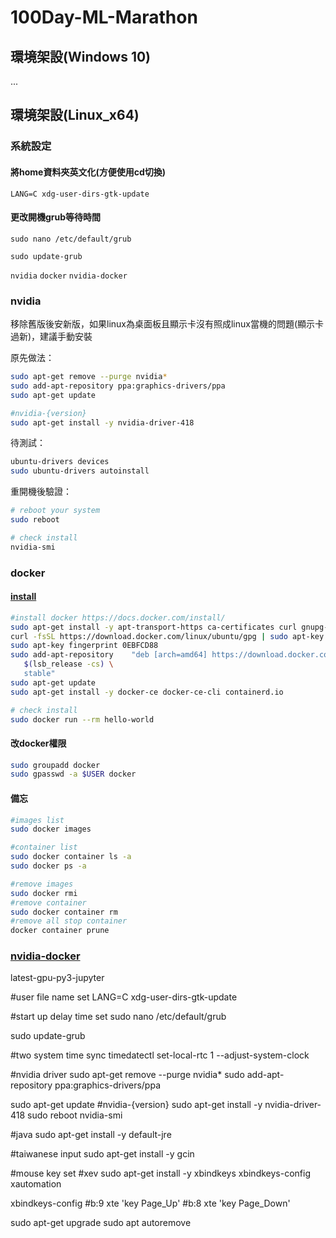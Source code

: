 # 100Day-ML-Marathon

## 環境架設(Windows 10)

...
## 環境架設(Linux_x64)

### 系統設定

#### 將home資料夾英文化(方便使用cd切換)

`LANG=C xdg-user-dirs-gtk-update`

#### 更改開機grub等待時間

`sudo nano /etc/default/grub`

`sudo update-grub`

`nvidia` `docker` `nvidia-docker`
### nvidia

移除舊版後安新版，如果linux為桌面板且顯示卡沒有照成linux當機的問題(顯示卡過新)，建議手動安裝

原先做法：
```sh
sudo apt-get remove --purge nvidia*
sudo add-apt-repository ppa:graphics-drivers/ppa
sudo apt-get update

#nvidia-{version}
sudo apt-get install -y nvidia-driver-418
```
待測試：
```sh
ubuntu-drivers devices
sudo ubuntu-drivers autoinstall
```
重開機後驗證：
```sh
# reboot your system
sudo reboot

# check install
nvidia-smi
```

### docker
#### [install](https://docs.docker.com/install/)
```sh
#install docker https://docs.docker.com/install/
sudo apt-get install -y apt-transport-https ca-certificates curl gnupg-agent software-properties-common
curl -fsSL https://download.docker.com/linux/ubuntu/gpg | sudo apt-key add -
sudo apt-key fingerprint 0EBFCD88
sudo add-apt-repository    "deb [arch=amd64] https://download.docker.com/linux/ubuntu \
   $(lsb_release -cs) \
   stable"
sudo apt-get update
sudo apt-get install -y docker-ce docker-ce-cli containerd.io

# check install
sudo docker run --rm hello-world
```
#### 改docker權限
```sh
sudo groupadd docker
sudo gpasswd -a $USER docker
```
#### 備忘
```sh
#images list
sudo docker images

#container list
sudo docker container ls -a
sudo docker ps -a

#remove images
sudo docker rmi
#remove container
sudo docker container rm
#remove all stop container
docker container prune
```

### [nvidia-docker](https://github.com/NVIDIA/nvidia-docker)

latest-gpu-py3-jupyter




#user file name set
LANG=C xdg-user-dirs-gtk-update

#start up delay time set
sudo nano /etc/default/grub

sudo update-grub

#two system time sync
timedatectl set-local-rtc 1 --adjust-system-clock


#nvidia driver
sudo apt-get remove --purge nvidia*
sudo add-apt-repository ppa:graphics-drivers/ppa

sudo apt-get update
#nvidia-{version}
sudo apt-get install -y nvidia-driver-418
sudo reboot
nvidia-smi


#java
sudo apt-get install -y default-jre

#taiwanese input
sudo apt-get install -y gcin

#mouse key set
#xev
sudo apt-get install -y xbindkeys xbindkeys-config xautomation

xbindkeys-config
#b:9    xte 'key Page_Up'
#b:8    xte 'key Page_Down'



sudo apt-get upgrade
sudo apt autoremove
